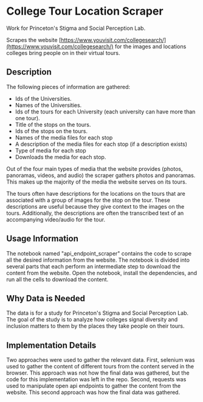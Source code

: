 # College Tour Location Scraper

Work for Princeton's Stigma and Social Perception Lab.

Scrapes the website [https://www.youvisit.com/collegesearch/](https://www.youvisit.com/collegesearch/) for the images 
and locations colleges bring people on in their virtual tours.

## Description

The following pieces of information are gathered:

- Ids of the Universities.
- Names of the Universities.
- Ids of the tours for each University (each university can have more than one tour).
- Title of the stops on the tours.
- Ids of the stops on the tours.
- Names of the media files for each stop
- A description of the media files for each stop (if a description exists)
- Type of media for each stop
- Downloads the media for each stop.

Out of the four main types of media that the website provides (photos, panoramas, videos, and audio) the scraper gathers
photos and panoramas. This makes up the majority of the media the website serves on its tours.

The tours often have descriptions for the locations on the tours that are associated with a group of images for the stop
on the tour. These descriptions are useful because they give context to the images on the tours. Additionally, the 
descriptions are often the transcribed text of an accompanying video/audio for the tour.

## Usage Information

The notebook named "api_endpoint_scraper" contains the code to scrape all the desired information from the website. 
The notebook is divided into several parts that each perform an intermediate step to download the content from the 
website. Open the notebook, install the dependencies, and run all the cells to download the content. 

## Why Data is Needed

The data is for a study for Princeton's Stigma and Social Perception Lab. The goal of the study is to analyze how 
colleges signal diversity and inclusion matters to them by the places they take people on their tours. 

## Implementation Details

Two approaches were used to gather the relevant data. First, selenium was used to gather the content of different tours
from the content served in the browser. This approach was not how the final data was gathered, but the code for this 
implementation was left in the repo. Second, requests was used to manipulate open api endpoints to gather the content
from the website. This second approach was how the final data was gathered.